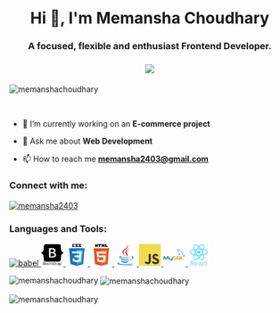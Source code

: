 <h1 align="center">Hi 👋, I'm Memansha Choudhary</h1>
<h3 align="center">A focused, flexible and enthusiast Frontend Developer.</h3>
<h3 align="center">
<img src="https://cdn.dribbble.com/users/1920348/screenshots/4332641/shot09.gif" width="350px" > </h3>




<p align="left"> <img src="https://komarev.com/ghpvc/?username=memanshachoudhary&label=Profile%20views&color=0e75b6&style=flat" alt="memanshachoudhary" /> </p>

<p align="left"> <a href="https://twitter.com/" target="blank"><img src="https://img.shields.io/twitter/follow/?logo=twitter&style=for-the-badge" alt="" /></a> </p>

- 🔭 I’m currently working on an **E-commerce project**

- 💬 Ask me about **Web Development**

- 📫 How to reach me **memansha2403@gmail.com**

<h3 align="left">Connect with me:</h3>
<p align="left">
<a href="https://linkedin.com/in/memansha2403" target="blank"><img align="center" src="https://raw.githubusercontent.com/rahuldkjain/github-profile-readme-generator/master/src/images/icons/Social/linked-in-alt.svg" alt="memansha2403" height="30" width="40" /></a>
</p>

<h3 align="left">Languages and Tools:</h3>
<p align="left"> <a href="https://babeljs.io/" target="_blank" rel="noreferrer"> <img src="https://www.vectorlogo.zone/logos/babeljs/babeljs-icon.svg" alt="babel" width="40" height="40"/> </a> <a href="https://getbootstrap.com" target="_blank" rel="noreferrer"> <img src="https://raw.githubusercontent.com/devicons/devicon/master/icons/bootstrap/bootstrap-plain-wordmark.svg" alt="bootstrap" width="40" height="40"/> </a> <a href="https://www.w3schools.com/css/" target="_blank" rel="noreferrer"> <img src="https://raw.githubusercontent.com/devicons/devicon/master/icons/css3/css3-original-wordmark.svg" alt="css3" width="40" height="40"/> </a> <a href="https://www.w3.org/html/" target="_blank" rel="noreferrer"> <img src="https://raw.githubusercontent.com/devicons/devicon/master/icons/html5/html5-original-wordmark.svg" alt="html5" width="40" height="40"/> </a> <a href="https://www.java.com" target="_blank" rel="noreferrer"> <img src="https://raw.githubusercontent.com/devicons/devicon/master/icons/java/java-original.svg" alt="java" width="40" height="40"/> </a> <a href="https://developer.mozilla.org/en-US/docs/Web/JavaScript" target="_blank" rel="noreferrer"> <img src="https://raw.githubusercontent.com/devicons/devicon/master/icons/javascript/javascript-original.svg" alt="javascript" width="40" height="40"/> </a> <a href="https://www.mysql.com/" target="_blank" rel="noreferrer"> <img src="https://raw.githubusercontent.com/devicons/devicon/master/icons/mysql/mysql-original-wordmark.svg" alt="mysql" width="40" height="40"/> </a> <a href="https://reactjs.org/" target="_blank" rel="noreferrer"> <img src="https://raw.githubusercontent.com/devicons/devicon/master/icons/react/react-original-wordmark.svg" alt="react" width="40" height="40"/> </a> </p>

<p><img align="left" src="https://github-readme-stats.vercel.app/api/top-langs?username=memanshachoudhary&show_icons=true&locale=en&layout=compact" alt="memanshachoudhary" /></p>

<p>&nbsp;<img align="center" src="https://github-readme-stats.vercel.app/api?username=memanshachoudhary&show_icons=true&locale=en" alt="memanshachoudhary" /></p>

<p><img align="center" src="https://github-readme-streak-stats.herokuapp.com/?user=memanshachoudhary&" alt="memanshachoudhary" /></p>
